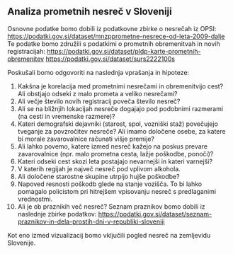 ## Analiza prometnih nesreč v Sloveniji

Osnovne podatke bomo dobili iz podatkovne zbirke o nesrečah iz OPSI: https://podatki.gov.si/dataset/mnzpprometne-nesrece-od-leta-2009-dalje
Te podatke bomo združili s podatkimi o prometnih obremenitvah in novih registracijah:
https://podatki.gov.si/dataset/pldp-karte-prometnih-obremenitev
https://podatki.gov.si/dataset/surs2222100s

Poskušali bomo odgovoriti na naslednja vprašanja in hipoteze:
1. Kakšna je korelacija med prometnimi nesrečami in obremenitvijo cest? Ali obstjajo odseki z malo prometa a veliko nesrečami?
2. Ali večje število novih registracij poveča število nesreč?
3. Ali se na bližnjih lokacijah nesreče dogajajo pod podobnimi razmerami (na cesti in vremenske razmere)?
4. Kateri demografski dejavniki (starost, spol, vozniški staž) povečujejo tveganje za povzročitev nesreče? Ali imamo določene osebe, za katere bi morale zavarovalnice računati višje premije?
5. Ali lahko povemo, katere izmed nesreč kažejo na poskus prevare zavarovalnice (npr. malo prometna cesta, lažje poškodbe, ponoči)?
6. Kateri odseki cest skozi leta postajajo nevarnejši in kateri varnejši?
7. V katerih regijah je največ nesreč pod vplivom alkohola.
8. Ali določene starostne skupine utrpijo hujše poškodbe?
9. Napoved resnosti poškodb glede na stanje vozišča. To bi lahko pomagalo policistom pri hitrejšem vpisovanju nesreč s predlaganimi vrednostmi.
10. Ali je ob praznikih več nesreč? Seznam praznikov bomo dobili iz naslednje zbirke podatkov: https://podatki.gov.si/dataset/seznam-praznikov-in-dela-prostih-dni-v-republiki-sloveniji

Kot eno izmed vizualizacij bomo vključili pogled nesreč na zemljevidu Slovenije.
